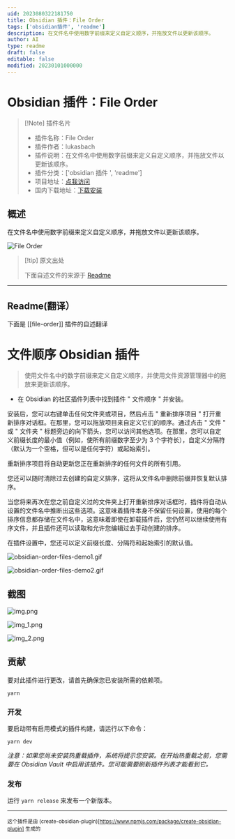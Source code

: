 ```yaml
---
uid: 2023080322181750
title: Obsidian 插件：File Order
tags: ['obsidian插件', 'readme']
description: 在文件名中使用数字前缀来定义自定义顺序，并拖放文件以更新该顺序。
author: AI
type: readme
draft: false
editable: false
modified: 20230101000000
---
```


# Obsidian 插件：File Order

> [!Note] 插件名片
> - 插件名称：File Order
> - 插件作者：lukasbach
> - 插件说明：在文件名中使用数字前缀来定义自定义顺序，并拖放文件以更新该顺序。
> - 插件分类：['obsidian 插件 ', 'readme']
> - 项目地址：[点我访问](https://github.com/lukasbach/obsidian-file-order)
> - 国内下载地址：[下载安装](https://pkmer.cn/products/plugin/pluginMarket/?file-order)

## 概述

在文件名中使用数字前缀来定义自定义顺序，并拖放文件以更新该顺序。

![File Order](https://cdn.pkmer.cn/covers/file-order_new.gif!pkmer)

> [!tip] 原文出处
>
>下面自述文件的来源于 [Readme](https://ghproxy.net/https://raw.githubusercontent.com/lukasbach/obsidian-file-order/main/README.md)

---

## Readme(翻译）

下面是 [[file-order]] 插件的自述翻译

# 文件顺序 Obsidian 插件

> 使用文件名中的数字前缀来定义自定义顺序，并使用文件资源管理器中的拖放来更新该顺序。

- 在 Obsidian 的社区插件列表中找到插件 " 文件顺序 " 并安装。

安装后，您可以右键单击任何文件夹或项目，然后点击 " 重新排序项目 " 打开重新排序对话框。在那里，您可以拖放项目来自定义它们的顺序。通过点击 " 文件 " 或 " 文件夹 " 标题旁边的向下箭头，您可以访问其他选项。在那里，您可以自定义前缀长度的最小值（例如，使所有前缀数字至少为 3 个字符长），自定义分隔符（默认为一个空格，但可以是任何字符）或起始索引。

重新排序项目将自动更新您正在重新排序的任何文件的所有引用。

您还可以随时清除过去创建的自定义排序，这将从文件名中删除前缀并恢复默认排序。

当您将来再次在您之前自定义过的文件夹上打开重新排序对话框时，插件将自动从设置的文件名中推断出这些选项。这意味着插件本身不保留任何设置，使用的每个排序信息都存储在文件名中，这意味着即使在卸载插件后，您仍然可以继续使用有序文件，并且插件还可以读取和允许您编辑过去手动创建的排序。

在插件设置中，您还可以定义前缀长度、分隔符和起始索引的默认值。

![obsidian-order-files-demo1.gif](obsidian-order-files-demo1.gif)

![obsidian-order-files-demo2.gif](obsidian-order-files-demo2.gif)

## 截图

![img.png](img.png)

![img_1.png](img_1.png)

![img_2.png](img_2.png)

## 贡献

要对此插件进行更改，请首先确保您已安装所需的依赖项。

```
yarn
```

### 开发

要启动带有启用模式的插件构建，请运行以下命令：

```
yarn dev
```

_注意：如果您尚未安装热重载插件，系统将提示您安装。在开始热重载之前，您需要在 Obsidian Vault 中启用该插件。您可能需要刷新插件列表才能看到它。_

### 发布

运行 `yarn release` 来发布一个新版本。

---

<sub>这个插件是由 (create-obsidian-plugin)[https://www.npmjs.com/package/create-obsidian-plugin] 生成的</sub>
